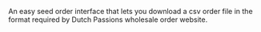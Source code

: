 An easy seed order interface that lets you download a csv order file in the format required by Dutch Passions wholesale order website.
